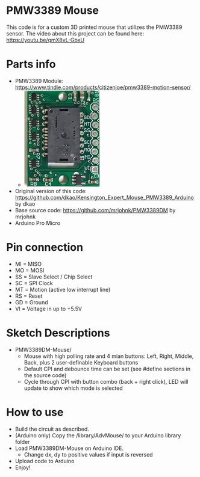 # PMW3389 Mouse
This code is for a custom 3D printed mouse that utilizes the PMW3389 sensor.
The video about this project can be found here: https://youtu.be/qmX8vL-GbxU

# Parts info
* PMW3389 Module: https://www.tindie.com/products/citizenjoe/pmw3389-motion-sensor/
  * <img src="img/tindie_sensor_image.jpg" width="200" alt="PMW3360 Module Image">
* Original version of this code: https://github.com/dkao/Kensington_Expert_Mouse_PMW3389_Arduino by dkao
* Base source code: https://github.com/mrjohnk/PMW3389DM by mrjohnk
* Arduino Pro Micro

# Pin connection
* MI = MISO
* MO = MOSI
* SS = Slave Select / Chip Select
* SC = SPI Clock
* MT = Motion (active low interrupt line)
* RS = Reset
* GD = Ground
* VI = Voltage in up to +5.5V

# Sketch Descriptions
* PMW3389DM-Mouse/
  * Mouse with  high polling rate and 4 mian buttons: Left, Right, Middle, Back, plus 2 user-definable Keyboard buttons
  * Default CPI and debounce time can be set (see #define sections in the source code)
  * Cycle through CPI with button combo (back + right click), LED will update to show which mode is selected

# How to use
  * Build the circuit as described.
  * (Arduino only) Copy the /library/AdvMouse/ to your Arduino library folder
  * Load PMW3389DM-Mouse on Arduino IDE.
    * Change dx, dy to positive values if input is reversed
  * Upload code to Arduino
  * Enjoy!

